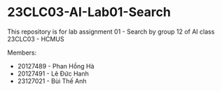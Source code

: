 # 23CLC03-AI-Lab01-Search
This repository is for lab assignment 01 - Search by group 12 of AI class 23CLC03 - HCMUS

Members:
 - 20127489 - Phan Hồng Hà
 - 20127491 - Lê Đức Hanh
 - 23127021 - Bùi Thế Anh